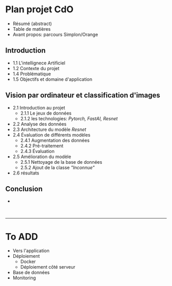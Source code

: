 # Plan projet CdO

- Résumé (abstract)
- Table de matières
- Avant propos: parcours Simplon/Orange

## Introduction
- 1.1 L'intellignece Artificiel 
- 1.2 Contexte du projet 
- 1.4 Problématique
- 1.5 Objectifs et domaine d'application

## Vision par ordinateur et classification d'images
- 2.1 Introduction au projet 
    - 2.1.1 Le jeux de données
    - 2.1.2 les technologies: *Pytorch, FastAI, Resnet*
- 2.2 Analyse des données
- 2.3 Architecture du modèle *Resnet*
- 2.4 Évaluation de différents modèles
  - 2.4.1 Augmentation des données
  - 2.4.2 Pré-traitement
  - 2.4.3 Évaluation 
- 2.5 Amélioration du modèle
    - 2.5.1 Nettoyage de la base de données
    - 2.5.2 Ajout de la classe *"Inconnue"*
- 2.6 résultats

## Conclusion 
- 

<br>

***

# To ADD

- Vers l'application 
- Déploiement
  - Docker  
  - Déploiement côté serveur 
- Base de données
- Monitoring 